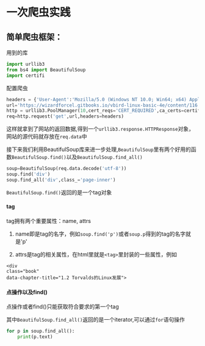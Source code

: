 # 一次爬虫实践

## 简单爬虫框架：

用到的库

```python
import urllib3
from bs4 import BeautifulSoup
import certifi
```

配置爬虫

```python
headers = {'User-Agent':'Mozilla/5.0 (Windows NT 10.0; Win64; x64) AppleWebKit/537.36 (KHTML, like Gecko) Chrome/60.0.3112.113 Safari/537.36'}
url='https://wizardforcel.gitbooks.io/vbird-linux-basic-4e/content/116.html'
http = urllib3.PoolManager(10,cert_reqs='CERT_REQUIRED',ca_certs=certifi.where())
req=http.request('get',url,headers=headers)
```

这样就拿到了网站的返回数据,得到一个`urllib3.response.HTTPResponse`对象，网站的源代码就存放在`req.data`中

接下来我们利用BeautifulSoup库来进一步处理,`BeautifulSoup`里有两个好用的函数`BeautifulSoup.find()`以及`BeautifulSoup.find_all()`

```python
soup=BeautifulSoup(req.data.decode('utf-8'))
soup.find('div')
soup.find_all('div',class_='page-inner')
```

`BeautifulSoup.find()`返回的是一个tag对象

#### tag

tag拥有两个重要属性：name, attrs

1. name即是tag的名字，例如`soup.find('p')`或者`soup.p`得到的tag的名字就是'p'

2. attrs是tag的相关属性，在html里就是`<tag>`里封装的一些属性，例如

```
<div 
class="book" 
data-chapter-title="1.2 Torvalds的Linux发展">
```



#### 点操作以及find()

点操作或者find()只能获取符合要求的第一个tag



其中`BeautifulSoup.find_all()`返回的是一个iterator,可以通过`for`语句操作

```python
for p in soup.find_all():
    print(p.text)
```





